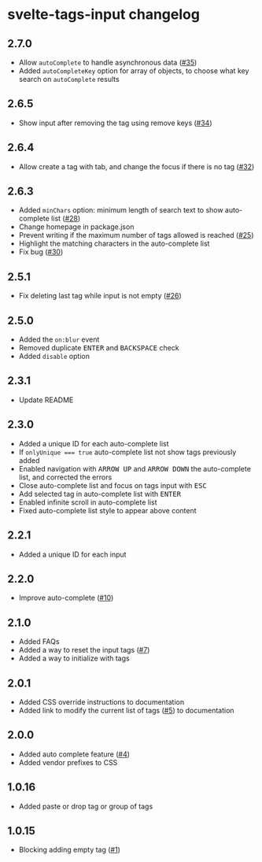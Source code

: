 # svelte-tags-input changelog

## 2.7.0

* Allow `autoComplete` to handle asynchronous data ([#35](https://github.com/agustinl/svelte-tags-input/issues/35))
* Added `autoCompleteKey` option for array of objects, to choose what key search on `autoComplete` results
## 2.6.5

* Show input after removing the tag using remove keys ([#34](https://github.com/agustinl/svelte-tags-input/pull/34))

## 2.6.4
* Allow create a tag with tab, and change the focus if there is no tag ([#32](https://github.com/agustinl/svelte-tags-input/issues/32))

## 2.6.3
* Added `minChars` option: minimum length of search text to show auto-complete list ([#28](https://github.com/agustinl/svelte-tags-input/issues/28))
* Change homepage in package.json
* Prevent writing if the maximum number of tags allowed is reached ([#25](https://github.com/agustinl/svelte-tags-input/issues/25))
* Highlight the matching characters in the auto-complete list
* Fix bug ([#30](https://github.com/agustinl/svelte-tags-input/issues/30))

## 2.5.1
* Fix deleting last tag while input is not empty ([#26](https://github.com/agustinl/svelte-tags-input/issues/26))

## 2.5.0
* Added the `on:blur` event
* Removed duplicate <kbd>ENTER</kbd> and <kbd>BACKSPACE</kbd> check
* Added `disable` option

## 2.3.1
* Update README

## 2.3.0
* Added a unique ID for each auto-complete list
* If `onlyUnique === true` auto-complete list not show tags previously added
* Enabled navigation with <kbd>ARROW UP</kbd> and <kbd>ARROW DOWN</kbd> the auto-complete list, and corrected the errors
* Close auto-complete list and focus on tags input with <kbd>ESC</kbd>
* Add selected tag in auto-complete list with <kbd>ENTER</kbd>
* Enabled infinite scroll in auto-complete list
* Fixed auto-complete list style to appear above content

## 2.2.1
* Added a unique ID for each input

## 2.2.0
* Improve auto-complete ([#10](https://github.com/agustinl/svelte-tags-input/issues/10))

## 2.1.0
* Added FAQs
* Added a way to reset the input tags ([#7](https://github.com/agustinl/svelte-tags-input/issues/7))
* Added a way to initialize with tags

## 2.0.1
* Added CSS override instructions to documentation
* Added link to modify the current list of tags ([#5](https://github.com/agustinl/svelte-tags-input/issues/5)) to documentation 

## 2.0.0
* Added auto complete feature ([#4](https://github.com/agustinl/svelte-tags-input/issues/4))
* Added vendor prefixes to CSS

## 1.0.16
* Added paste or drop tag or group of tags

## 1.0.15
* Blocking adding empty tag ([#1](https://github.com/agustinl/svelte-tags-input/issues/1))
